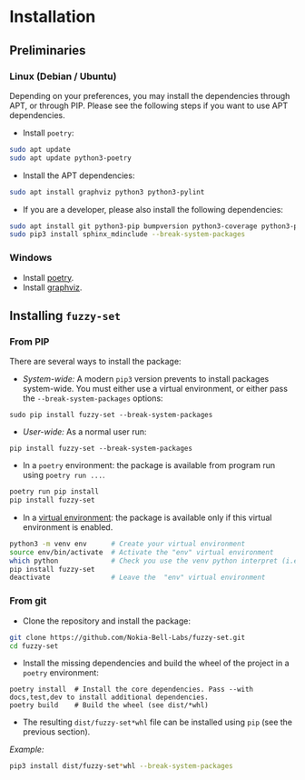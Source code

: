 # Installation 
## Preliminaries
### Linux (Debian / Ubuntu)

Depending on your preferences, you may install the dependencies through APT, or through PIP. Please see the following steps if you want to use APT dependencies.

* Install `poetry`:

```bash
sudo apt update
sudo apt update python3-poetry
```

* Install the APT dependencies:

```bash
sudo apt install graphviz python3 python3-pylint
```

* If you are a developer, please also install the following dependencies:

```bash
sudo apt install git python3-pip bumpversion python3-coverage python3-pytest python3-pytest-cov python3-pytest-runner python3-sphinx python-pydata-sphinx-theme-doc
sudo pip3 install sphinx_mdinclude --break-system-packages
```

### Windows

* Install [poetry](https://pypi.org/project/poetry/).
* Install [graphviz](https://jupyter.org/install).

## Installing `fuzzy-set`
### From PIP

There are several ways to install the package:

* _System-wide:_ A modern ``pip3`` version prevents to install packages
system-wide. You must either use a virtual environment, or either pass the
`--break-system-packages` options:

```
sudo pip install fuzzy-set --break-system-packages
```

* _User-wide:_ As a normal user run:

```
pip install fuzzy-set --break-system-packages
```

* In a `poetry` environment: the package is available from program run using `poetry run ...`.

```bash
poetry run pip install
pip install fuzzy-set 
```

* In a
[virtual environment](https://packaging.python.org/en/latest/guides/installing-using-pip-and-virtual-environments/):
the package is available only if this virtual environment is enabled.

```bash
python3 -m venv env      # Create your virtual environment
source env/bin/activate  # Activate the "env" virtual environment
which python             # Check you use the venv python interpret (i.e., not /usr/bin/python3)
pip install fuzzy-set 
deactivate               # Leave the  "env" virtual environment
```

### From git

* Clone the repository and install the package:

```bash
git clone https://github.com/Nokia-Bell-Labs/fuzzy-set.git
cd fuzzy-set 
```

* Install the missing dependencies and build the wheel of the project in a `poetry` environment:
```
poetry install  # Install the core dependencies. Pass --with docs,test,dev to install additional dependencies.
poetry build    # Build the wheel (see dist/*whl)
```

* The resulting `dist/fuzzy-set*whl` file can be installed using `pip` (see the previous section).

_Example:_ 

```bash
pip3 install dist/fuzzy-set*whl --break-system-packages 
```
